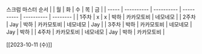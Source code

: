 스크럼 마스터 순서
|       | 월         | 화         | 수         | 목         | 금       |
| ----- | ---------- | ---------- | ---------- | ---------- | -------- |
| 1주차 | x          | x          | 박하       | 카카모토비 | 네모네모 |
| 2주차 | Jay        | 박하       | 카카모토비 | 네모네모   | Jay      |
| 3주차 | 박하       | 카카모토비 | 네모네모   | Jay        | 박하     |
| 4주차 | 카카모토비 | 네모네모   | Jay        | 박하       | 카카모토비         |




[[2023-10-11 (수)]]


